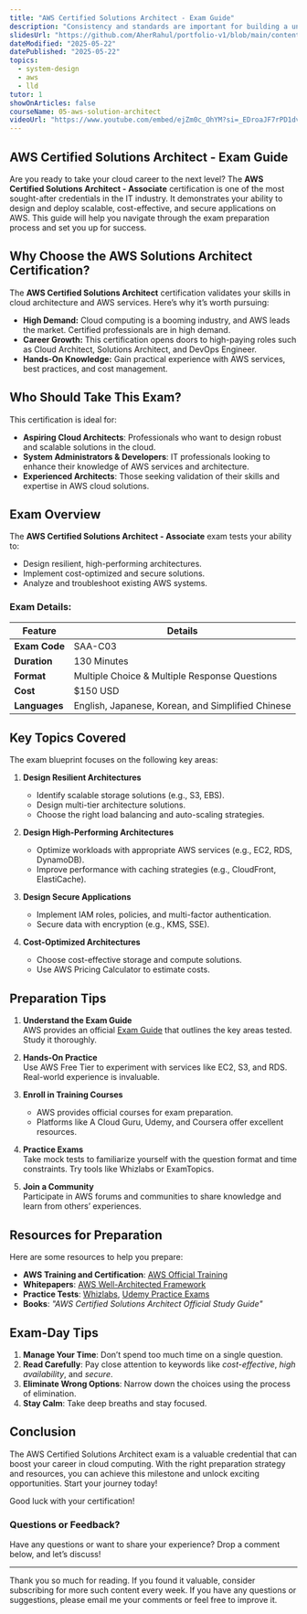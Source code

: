 ```yaml
---
title: "AWS Certified Solutions Architect - Exam Guide"
description: "Consistency and standards are important for building a unified design language and help the user know what to expect from our product and how to use it. However, this does not mean sacrificing the user experience. In this sense, the context and needs of our users are priorities when developing our solutions."
slidesUrl: "https://github.com/AherRahul/portfolio-v1/blob/main/content/articles/aws-solution-architect-exam-guide.md"
dateModified: "2025-05-22"
datePublished: "2025-05-22"
topics:
  - system-design
  - aws
  - lld
tutor: 1
showOnArticles: false
courseName: 05-aws-solution-architect
videoUrl: "https://www.youtube.com/embed/ejZm0c_OhYM?si=_EDroaJF7rPD1dvL"
---
```


## AWS Certified Solutions Architect - Exam Guide

Are you ready to take your cloud career to the next level? The **AWS Certified Solutions Architect - Associate** certification is one of the most sought-after credentials in the IT industry. It demonstrates your ability to design and deploy scalable, cost-effective, and secure applications on AWS. This guide will help you navigate through the exam preparation process and set you up for success.


## Why Choose the AWS Solutions Architect Certification?

The **AWS Certified Solutions Architect** certification validates your skills in cloud architecture and AWS services. Here’s why it’s worth pursuing:

- **High Demand:** Cloud computing is a booming industry, and AWS leads the market. Certified professionals are in high demand.
- **Career Growth:** This certification opens doors to high-paying roles such as Cloud Architect, Solutions Architect, and DevOps Engineer.
- **Hands-On Knowledge:** Gain practical experience with AWS services, best practices, and cost management.


## Who Should Take This Exam?

This certification is ideal for:

- **Aspiring Cloud Architects**: Professionals who want to design robust and scalable solutions in the cloud.
- **System Administrators & Developers**: IT professionals looking to enhance their knowledge of AWS services and architecture.
- **Experienced Architects**: Those seeking validation of their skills and expertise in AWS cloud solutions.


## Exam Overview

The **AWS Certified Solutions Architect - Associate** exam tests your ability to:

- Design resilient, high-performing architectures.
- Implement cost-optimized and secure solutions.
- Analyze and troubleshoot existing AWS systems.

### Exam Details:
| **Feature**        | **Details**                                   |
|---------------------|-----------------------------------------------|
| **Exam Code**       | SAA-C03                                      |
| **Duration**        | 130 Minutes                                  |
| **Format**          | Multiple Choice & Multiple Response Questions |
| **Cost**            | $150 USD                                     |
| **Languages**       | English, Japanese, Korean, and Simplified Chinese |


## Key Topics Covered

The exam blueprint focuses on the following key areas:

1. **Design Resilient Architectures**  
   - Identify scalable storage solutions (e.g., S3, EBS).  
   - Design multi-tier architecture solutions.  
   - Choose the right load balancing and auto-scaling strategies.

2. **Design High-Performing Architectures**  
   - Optimize workloads with appropriate AWS services (e.g., EC2, RDS, DynamoDB).  
   - Improve performance with caching strategies (e.g., CloudFront, ElastiCache).

3. **Design Secure Applications**  
   - Implement IAM roles, policies, and multi-factor authentication.  
   - Secure data with encryption (e.g., KMS, SSE).  

4. **Cost-Optimized Architectures**  
   - Choose cost-effective storage and compute solutions.  
   - Use AWS Pricing Calculator to estimate costs.  


## Preparation Tips

1. **Understand the Exam Guide**  
   AWS provides an official [Exam Guide](https://aws.amazon.com/certification/certified-solutions-architect-associate/) that outlines the key areas tested. Study it thoroughly.

2. **Hands-On Practice**  
   Use AWS Free Tier to experiment with services like EC2, S3, and RDS. Real-world experience is invaluable.

3. **Enroll in Training Courses**  
   - AWS provides official courses for exam preparation.
   - Platforms like A Cloud Guru, Udemy, and Coursera offer excellent resources.

4. **Practice Exams**  
   Take mock tests to familiarize yourself with the question format and time constraints. Try tools like Whizlabs or ExamTopics.

5. **Join a Community**  
   Participate in AWS forums and communities to share knowledge and learn from others’ experiences.


## Resources for Preparation

Here are some resources to help you prepare:

- **AWS Training and Certification**: [AWS Official Training](https://aws.amazon.com/training/)
- **Whitepapers**: [AWS Well-Architected Framework](https://aws.amazon.com/architecture/well-architected/)
- **Practice Tests**: [Whizlabs](https://www.whizlabs.com/), [Udemy Practice Exams](https://www.udemy.com/)
- **Books**: *"AWS Certified Solutions Architect Official Study Guide"*


## Exam-Day Tips

1. **Manage Your Time**: Don’t spend too much time on a single question.
2. **Read Carefully**: Pay close attention to keywords like *cost-effective*, *high availability*, and *secure*.
3. **Eliminate Wrong Options**: Narrow down the choices using the process of elimination.
4. **Stay Calm**: Take deep breaths and stay focused.


## Conclusion

The AWS Certified Solutions Architect exam is a valuable credential that can boost your career in cloud computing. With the right preparation strategy and resources, you can achieve this milestone and unlock exciting opportunities. Start your journey today!

Good luck with your certification!


### Questions or Feedback?

Have any questions or want to share your experience? Drop a comment below, and let’s discuss!

---

Thank you so much for reading. If you found it valuable, consider subscribing for more such content every week. If you have any questions or suggestions, please email me your comments or feel free to improve it.